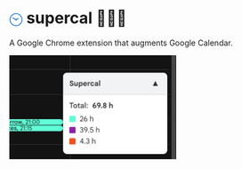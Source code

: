 # <img src="assets/icons/icon48.png" width="24" alt="Supercal icon" style="vertical-align: middle"> supercal 🦸📆🌈

A Google Chrome extension that augments Google Calendar.

<img 
  src="/assets/screenshots/screenshot-1.1-640x400.jpg" 
  width="300" 
  alt="Screenshot of the extension.">
